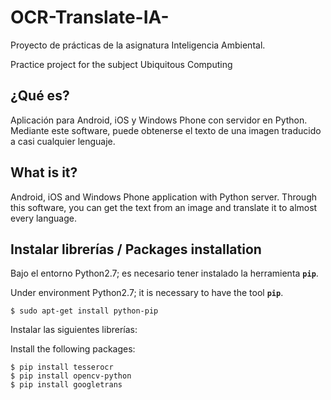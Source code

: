 # OCR-Translate-IA-
Proyecto de prácticas de la asignatura Inteligencia Ambiental.

Practice project for the subject Ubiquitous Computing

## ¿Qué es?
Aplicación para Android, iOS y Windows Phone con servidor en Python. Mediante este software, puede obtenerse el texto de una imagen traducido a casi cualquier lenguaje.

## What is it?
Android, iOS and Windows Phone application with Python server. Through this software, you can get the text from an image and translate it to almost every language.

## Instalar librerías / Packages installation
Bajo el entorno Python2.7; es necesario tener instalado la herramienta **`pip`**.

Under environment Python2.7; it is necessary to have the tool **`pip`**.

```
$ sudo apt-get install python-pip
```

Instalar las siguientes librerías:

Install the following packages:

```
$ pip install tesserocr
$ pip install opencv-python
$ pip install googletrans
```

